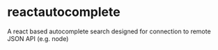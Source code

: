 # reactautocomplete
A react based autocomplete search designed for connection to remote JSON API (e.g. node)

